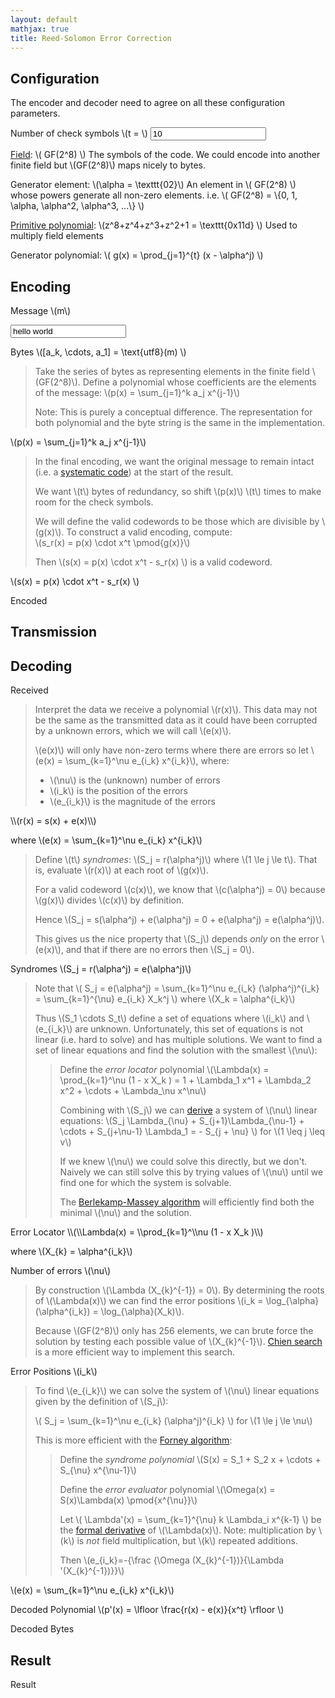 ```yaml
---
layout: default
mathjax: true
title: Reed-Solomon Error Correction
---
```


## Configuration

<div id="configuration" markdown=1>

  The encoder and decoder need to agree on all these configuration parameters.

  Number of check symbols \\(t = \\) <input type="number" value="10">

  [Field](https://en.wikipedia.org/wiki/Finite_field): \\( GF(2^8) \\)
  <span class="clarification">
  The symbols of the code.
  We could encode into another finite field but \\(GF(2^8)\\) maps nicely to
  bytes.
  </span>

  Generator element: \\(\\alpha = \\texttt{02}\\)
  <span class="clarification">
  An element in \\( GF(2^8) \\) whose powers generate all non-zero elements.
  i.e. \\( GF(2^8) = \\{0, 1, \alpha, \alpha^2, \alpha^3, ...\\} \\)
  </span>

  [Primitive polynomial](
  https://en.wikipedia.org/wiki/Primitive_polynomial_(field_theory)):
  \\(z^8+z^4+z^3+z^2+1 = \\texttt{0x11d} \\)
  <span class="clarification">
  Used to multiply field elements
  </span>

  Generator polynomial: \\( g(x) = \\prod_{j=1}^{t} (x - \\alpha^j) \\)

</div>

## Encoding

Message \\(m\\)

<input id="message-input" type="text" value="hello world">

Bytes \\([a_k, \\cdots, a_1] = \\text{utf8}(m) \\)

<span class="bytes" id="message-utf8"></span>

> Take the series of bytes as representing elements in the finite field
> \\(GF(2^8)\\).
> Define a polynomial whose coefficients are the elements of the message:
> \\(p(x) = \\sum_{j=1}^k a_j x^{j-1}\\)
>
> Note: This is purely a conceptual difference. The representation for both
> polynomial and the byte string is the same in the implementation.

\\(p(x) = \\sum_{j=1}^k a_j x^{j-1}\\)

<span class="polynomial" id="message-poly"></span>

> In the final encoding, we want the original message to remain intact
> (i.e. a [systematic code](https://en.wikipedia.org/wiki/Systematic_code"))
> at the start of the result.
>
> We want \\(t\\) bytes of redundancy, so shift \\(p(x)\\) \\(t\\) times to
> make room for the check symbols.
>
> We will define the valid codewords to be those which are divisible
> by \\(g(x)\\). To construct a valid encoding, compute:  
> \\(s_r(x) = p(x) \\cdot x^t \\pmod{g(x)}\\)
>
> Then \\(s(x) = p(x) \\cdot x^t - s_r(x) \\) is a valid codeword.

\\(s(x) = p(x) \\cdot x^t - s_r(x) \\)

<span class="polynomial" id="message-poly-shifted"></span>

Encoded

<span class="bytes" id="message-encoded"></span>

## Transmission

## Decoding

Received

<span class="bytes" id="recieved-encoded"></span>

> Interpret the data we receive a polynomial \\(r(x)\\). This data may
> not be the same as the transmitted data as it could have been corrupted
> by a unknown errors, which we will call \\(e(x)\\).
>
>  \\(e(x)\\) will only have non-zero terms where there are errors so let
>  \\(e(x) = \\sum_{k=1}^\\nu e_{i_k} x^{i_k}\\), where:
>
>  * \\(\\nu\\) is the (unknown) number of errors
>  * \\(i_k\\) is the position of the errors
>  * \\(e_{i_k}\\) is the magnitude of the errors
>

<div markdown=1>
\\(r(x) = s(x) + e(x)\\)

where \\(e(x) = \\sum_{k=1}^\\nu e_{i_k} x^{i_k}\\)
</div>

<span class="polynomial" id="recieved-poly"></span>

>  Define \\(t\\) _syndromes_:
>  \\(S_j = r(\\alpha^j)\\) where \\(1 \\le j \\le t\\).
>  That is, evaluate \\(r(x)\\) at each root of \\(g(x)\\).
>
>  For a valid codeword \\(c(x)\\), we know that \\(c(\\alpha^j) = 0\\) because
>  \\(g(x)\\) divides \\(c(x)\\) by definition.
>
>  Hence \\(S_j = s(\\alpha^j) + e(\\alpha^j) = 0 + e(\\alpha^j) = e(\\alpha^j)\\).
>
>  This gives us the nice property that \\(S_j\\) depends _only_ on
>  the error \\(e(x)\\), and that if there are no errors then \\(S_j = 0\\).

Syndromes \\(S_j = r(\\alpha^j) = e(\\alpha^j)\\)

<span id="syndromes"></span>

>  Note that
>  \\(
>    S_j = e(\\alpha^j)
>        = \\sum_{k=1}^\\nu e_{i_k} (\\alpha^j)^{i_k}
>        = \\sum_{k=1}^{\\nu} e_{i_k} X_k^j
>  \\)
> where \\(X_k = \\alpha^{i_k}\\)
>
> Thus \\(S_1 \cdots S_t\\) define a set of equations where
> \\(i_k\\) and \\(e_{i_k}\\) are unknown.
> Unfortunately, this set of equations is not linear (i.e. hard to solve) and has
> multiple solutions.
> We want to find a set of linear equations and find the solution with the
> smallest \\(\\nu\\):
>
>> Define the _error locator_ polynomial
>> \\(\\Lambda(x) = \\prod_{k=1}^\\nu (1 - x X_k ) = 1 + \\Lambda_1 x^1 + \\Lambda_2 x^2 + \\cdots + \\Lambda_\\nu x^\\nu\\)
>>
>> Combining with \\(S_j\\) we can
>> [derive](https://en.wikipedia.org/wiki/Reed%E2%80%93Solomon_error_correction#Error_locator_polynomial)
>> a system of \\(\\nu\\) linear equations:
>> \\(S_j \\Lambda_{\\nu} + S_{j+1}\\Lambda_{\\nu-1} + \\cdots + S_{j+\\nu-1} \\Lambda_1 = - S_{j + \\nu} \\)
>> for \\(1 \\leq j \\leq v\\)
>>
>> If we knew \\(\\nu\\) we could solve this directly, but we don't. Naively
>> we can still solve this by trying values of \\(\\nu\\) until we find one
>> for which the system is solvable.
>>
>> The [Berlekamp-Massey algorithm](https://en.wikipedia.org/wiki/Berlekamp%E2%80%93Massey_algorithm)
>> will efficiently find both the minimal \\(\\nu\\) and the solution.

<div markdown=1>
Error Locator \\(\\Lambda(x) = \\prod_{k=1}^\\nu (1 - x X_k )\\)

where \\(X_{k} = \\alpha^{i_k}\\)
</div>

<span class="polynomial" id="error-locator"></span>

Number of errors \\(\\nu\\)

<span id="nu"></span>

> By construction \\(\\Lambda (X_{k}^{-1}) = 0\\). By determining
> the roots of \\(\\Lambda(x)\\) we can find the error positions
> \\(i_k = \\log_{\\alpha}(\\alpha^{i_k}) = \\log_{\\alpha}(X_k)\\).
>
> Because \\(GF(2^8)\\) only has 256 elements, we can brute force
> the solution by testing each possible value of \\(X_{k}^{-1}\\).
> [Chien search](https://en.wikipedia.org/wiki/Chien_search)
> is a more efficient way to implement this search.

Error Positions \\(i_k\\)

<span id="error-positions"></span>

> To find \\(e_{i_k}\\) we can solve the system of \\(\\nu\\) linear equations
> given by the definition of \\(S_j\\):
>
> \\( S_j = \\sum_{k=1}^\\nu e_{i_k} (\\alpha^j)^{i_k} \\) for \\(1 \\le j \\le \\nu\\)
>
> This is more efficient with the
> [Forney algorithm](https://en.wikipedia.org/wiki/Forney_algorithm):
>
>> Define the _syndrome polynomial_
>> \\(S(x) = S_1 + S_2 x + \\cdots + S_{\\nu} x^{\\nu-1}\\)
>>
>> Define the _error evaluator_ polynomial
>> \\(\\Omega(x) = S(x)\\Lambda(x) \\pmod{x^{\\nu}}\\)
>>
>> Let \\( \\Lambda'(x) = \\sum_{k=1}^{\\nu} k \\Lambda_i x^{k-1} \\) be the
>> [formal derivative](https://en.wikipedia.org/wiki/Formal_derivative)
>> of \\(\\Lambda(x)\\). Note: multiplication by \\(k\\) is _not_
>> field multiplication, but \\(k\\) repeated additions.
>>
>> Then \\(e_{i_k}=-{\\frac {\\Omega (X_{k}^{-1})}{\\Lambda '(X_{k}^{-1})}}\\)

\\(e(x) = \\sum_{k=1}^\\nu e_{i_k} x^{i_k}\\)

<span class="polynomial" id="correction-poly"></span>

Decoded Polynomial \\(p'(x) = \\lfloor \\frac{r(x) - e(x)}{x^t} \\rfloor \\)

<span class="polynomial" id="decoded-poly"></span>

Decoded Bytes

<span class="bytes" id="decoded-utf8"></span>

## Result

Result

<span id="decoded-message"></span>
